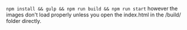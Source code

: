 ```npm install && gulp && npm run build && npm run start``` however the images don't load properly unless you open the index.html in the /build/ folder directly.